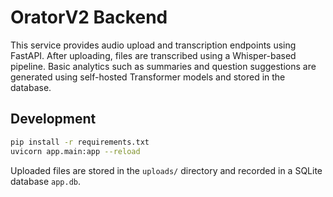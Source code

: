 # OratorV2 Backend

This service provides audio upload and transcription endpoints using FastAPI.
After uploading, files are transcribed using a Whisper-based pipeline. Basic
analytics such as summaries and question suggestions are generated using
self-hosted Transformer models and stored in the database.

## Development

```bash
pip install -r requirements.txt
uvicorn app.main:app --reload
```

Uploaded files are stored in the `uploads/` directory and recorded in a SQLite database `app.db`.
